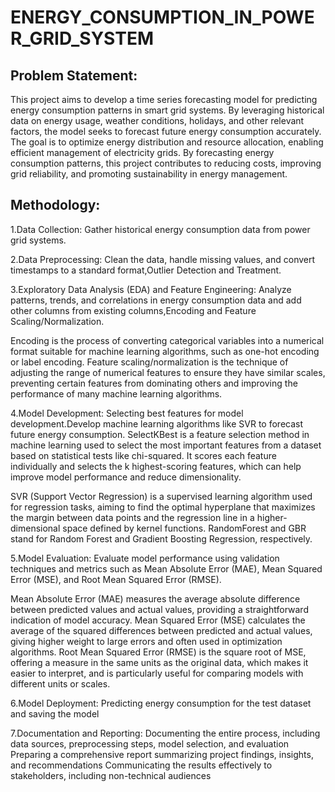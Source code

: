 # ENERGY_CONSUMPTION_IN_POWER_GRID_SYSTEM

## Problem Statement:
This project aims to develop a time series forecasting model for predicting energy consumption
patterns in smart grid systems. By leveraging historical data on energy usage, weather
conditions, holidays, and other relevant factors, the model seeks to forecast future energy
consumption accurately. The goal is to optimize energy distribution and resource allocation,
enabling efficient management of electricity grids. By forecasting energy consumption patterns,
this project contributes to reducing costs, improving grid reliability, and promoting sustainability in
energy management.

## Methodology:

1.Data Collection: Gather historical energy consumption data from power grid systems.

2.Data Preprocessing: Clean the data, handle missing values, and convert timestamps to a standard format,Outlier Detection and Treatment.

3.Exploratory Data Analysis (EDA) and Feature Engineering: Analyze patterns, trends, and correlations in energy consumption data and add other columns from existing columns,Encoding and Feature Scaling/Normalization.

Encoding is the process of converting categorical variables into a numerical format suitable for machine learning algorithms, such as one-hot encoding or label encoding. Feature scaling/normalization is the technique of adjusting the range of numerical features to ensure they have similar scales, preventing certain features from dominating others and improving the performance of many machine learning algorithms.

4.Model Development: Selecting best features for model development.Develop  machine learning algorithms like SVR to forecast future energy consumption.
SelectKBest is a feature selection method in machine learning used to select the most important features from a dataset based on statistical tests like chi-squared. It scores each feature individually and selects the k highest-scoring features, which can help improve model performance and reduce dimensionality.


SVR (Support Vector Regression) is a supervised learning algorithm used for regression tasks, aiming to find the optimal hyperplane that maximizes the margin between data points and the regression line in a higher-dimensional space defined by kernel functions. RandomForest and GBR stand for Random Forest and Gradient Boosting Regression, respectively.


5.Model Evaluation: Evaluate model performance using validation techniques and metrics such as Mean Absolute Error (MAE), Mean Squared Error (MSE), and Root Mean Squared Error (RMSE).

 Mean Absolute Error (MAE) measures the average absolute difference between predicted values and actual values, providing a straightforward indication of model accuracy. Mean Squared Error (MSE) calculates the average of the squared differences between predicted and actual values, giving higher weight to large errors and often used in optimization algorithms. Root Mean Squared Error (RMSE) is the square root of MSE, offering a measure in the same units as the original data, which makes it easier to interpret, and is particularly useful for comparing models with different units or scales.
      

6.Model Deployment: Predicting energy consumption for the test dataset and saving the model

7.Documentation and Reporting: Documenting the entire process, including data sources, preprocessing steps, model selection, and evaluation Preparing a comprehensive report summarizing project findings, insights, and recommendations Communicating the results effectively to stakeholders, including non-technical audiences
